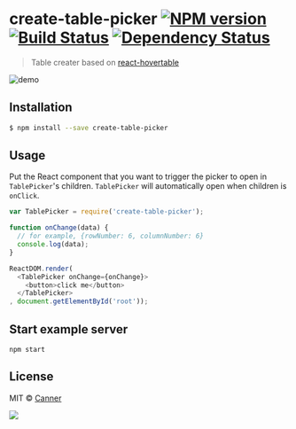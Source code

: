 # create-table-picker [![NPM version][npm-image]][npm-url] [![Build Status][travis-image]][travis-url] [![Dependency Status][daviddm-image]][daviddm-url]
> Table creater based on [react-hovertable](https://github.com/chilijung/react-hovertable)

![demo](./docs/demo.png)

## Installation

```sh
$ npm install --save create-table-picker
```

## Usage

Put the React component that you want to trigger the picker to open in `TablePicker`'s children.  `TablePicker` will automatically open when children is `onClick`.

```js
var TablePicker = require('create-table-picker');

function onChange(data) {
  // for example, {rowNumber: 6, columnNumber: 6}
  console.log(data);
}

ReactDOM.render(
  <TablePicker onChange={onChange}>
    <button>click me</button>
  </TablePicker>
, document.getElementById('root'));
```

## Start example server

```
npm start
```

## License

MIT © [Canner](http://github.com/canner)

<a href="https://canner.io">
  <img src="https://user-images.githubusercontent.com/26116324/37811196-a437d930-2e93-11e8-97d8-0653ace2a46d.png"/>
</a>


[npm-image]: https://badge.fury.io/js/create-table-picker.svg
[npm-url]: https://npmjs.org/package/create-table-picker
[travis-image]: https://travis-ci.org/Canner/create-table-picker.svg?branch=master
[travis-url]: https://travis-ci.org/Canner/create-table-picker
[daviddm-image]: https://david-dm.org/Canner/create-table-picker.svg?theme=shields.io
[daviddm-url]: https://david-dm.org/Canner/create-table-picker

